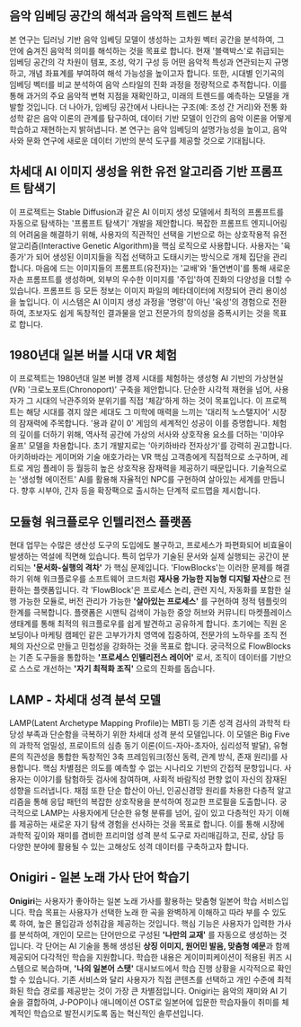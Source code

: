 
## 음악 임베딩 공간의 해석과 음악적 트렌드 분석

본 연구는 딥러닝 기반 음악 임베딩 모델이 생성하는 고차원 벡터 공간을 분석하여, 그 안에 숨겨진 음악적 의미를 해석하는 것을 목표로 합니다. 현재 '블랙박스'로 취급되는 임베딩 공간의 각 차원이 템포, 조성, 악기 구성 등 어떤 음악적 특성과 연관되는지 규명하고, 개념 좌표계를 부여하여 해석 가능성을 높이고자 합니다. 또한, 시대별 인기곡의 임베딩 벡터를 비교 분석하여 음악 스타일의 진화 과정을 정량적으로 추적합니다. 이를 통해 과거의 주요 음악적 변혁 지점을 재확인하고, 미래의 트렌드를 예측하는 모델을 개발할 것입니다. 더 나아가, 임베딩 공간에서 나타나는 구조(예: 조성 간 거리)와 전통 화성학 같은 음악 이론의 관계를 탐구하여, 데이터 기반 모델이 인간의 음악 이론을 어떻게 학습하고 재현하는지 밝혀냅니다. 본 연구는 음악 임베딩의 설명가능성을 높이고, 음악사와 문화 연구에 새로운 데이터 기반의 분석 도구를 제공할 것으로 기대됩니다.

## 차세대 AI 이미지 생성을 위한 유전 알고리즘 기반 프롬프트 탐색기

이 프로젝트는 Stable Diffusion과 같은 AI 이미지 생성 모델에서 최적의 프롬프트를 자동으로 탐색하는 '프롬프트 탐색기' 개발을 제안합니다. 복잡한 프롬프트 엔지니어링의 어려움을 해결하기 위해, 사용자의 직관적인 선택을 기반으로 하는 상호작용적 유전 알고리즘(Interactive Genetic Algorithm)을 핵심 로직으로 사용합니다. 사용자는 '육종가'가 되어 생성된 이미지들을 직접 선택하고 도태시키는 방식으로 개체 집단을 관리합니다. 마음에 드는 이미지들의 프롬프트(유전자)는 '교배'와 '돌연변이'를 통해 새로운 자손 프롬프트를 생성하며, 외부의 우수한 이미지를 '주입'하여 진화의 다양성을 더할 수 있습니다. 프롬프트 등 모든 정보는 이미지 파일의 메타데이터에 저장되어 관리 용이성을 높입니다. 이 시스템은 AI 이미지 생성 과정을 '명령'이 아닌 '육성'의 경험으로 전환하여, 초보자도 쉽게 독창적인 결과물을 얻고 전문가의 창의성을 증폭시키는 것을 목표로 합니다.

## 1980년대 일본 버블 시대 VR 체험

이 프로젝트는 1980년대 일본 버블 경제 시대를 체험하는 생성형 AI 기반의 가상현실(VR) '크로노포트(Chronoport)' 구축을 제안합니다. 단순한 시각적 재현을 넘어, 사용자가 그 시대의 낙관주의와 분위기를 직접 '체감'하게 하는 것이 목표입니다. 이 프로젝트는 해당 시대를 겪지 않은 세대도 그 미학에 매력을 느끼는 '대리적 노스탤지어' 시장의 잠재력에 주목합니다. '용과 같이 0' 게임의 세계적인 성공이 이를 증명합니다. 체험의 깊이를 더하기 위해, 역사적 공간에 가상의 서사와 상호작용 요소를 더하는 '미야우 울프' 모델을 차용합니다. 초기 개발지로는 '아키하바라 전자상가'를 강력히 권고합니다. 아키하바라는 게이머와 기술 애호가라는 VR 핵심 고객층에게 직접적으로 소구하며, 레트로 게임 플레이 등 월등히 높은 상호작용 잠재력을 제공하기 때문입니다. 기술적으로는 '생성형 에이전트' AI를 활용해 자율적인 NPC를 구현하여 살아있는 세계를 만듭니다. 향후 시부야, 긴자 등을 확장팩으로 출시하는 단계적 로드맵을 제시합니다.

## 모듈형 워크플로우 인텔리전스 플랫폼

현대 업무는 수많은 생산성 도구의 도입에도 불구하고, 프로세스가 파편화되어 비효율이 발생하는 역설에 직면해 있습니다. 특히 업무가 기술된 문서와 실제 실행되는 공간이 분리되는 **'문서화-실행의 격차'** 가 핵심 문제입니다. 'FlowBlocks'는 이러한 문제를 해결하기 위해 워크플로우를 소프트웨어 코드처럼 **재사용 가능한 지능형 디지털 자산**으로 전환하는 플랫폼입니다. 각 'FlowBlock'은 프로세스 논리, 관련 지식, 자동화를 포함한 실행 가능한 모듈로, 버전 관리가 가능한 **'살아있는 프로세스'** 를 구현하여 정적 템플릿의 한계를 극복합니다. 플랫폼은 시맨틱 검색이 가능한 중앙 허브와 커뮤니티 마켓플레이스 생태계를 통해 최적의 워크플로우를 쉽게 발견하고 공유하게 합니다. 초기에는 직원 온보딩이나 마케팅 캠페인 같은 고부가가치 영역에 집중하여, 전문가의 노하우를 조직 전체의 자산으로 만들고 민첩성을 강화하는 것을 목표로 합니다. 궁극적으로 FlowBlocks는 기존 도구들을 통합하는 **'프로세스 인텔리전스 레이어'** 로서, 조직이 데이터를 기반으로 스스로 개선하는 **'자기 최적화 조직'** 으로의 진화를 돕습니다.

## LAMP - 차세대 성격 분석 모델

LAMP(Latent Archetype Mapping Profile)는 MBTI 등 기존 성격 검사의 과학적 타당성 부족과 단순함을 극복하기 위한 차세대 성격 분석 모델입니다. 이 모델은 Big Five의 과학적 엄밀성, 프로이트의 심층 동기 이론(이드-자아-초자아, 심리성적 발달), 유형론의 직관성을 통합한 독창적인 3축 프레임워크(정신 동력, 관계 방식, 존재 원리)를 사용합니다. 핵심 차별점은 의도를 예측할 수 없는 시나리오 기반의 간접적 문항입니다. 사용자는 이야기를 탐험하듯 검사에 참여하며, 사회적 바람직성 편향 없이 자신의 잠재된 성향을 드러냅니다. 채점 또한 단순 합산이 아닌, 인공신경망 원리를 차용한 다층적 알고리즘을 통해 응답 패턴의 복잡한 상호작용을 분석하여 정교한 프로필을 도출합니다. 궁극적으로 LAMP는 사용자에게 단순한 유형 분류를 넘어, 깊이 있고 다층적인 자기 이해를 제공하는 새로운 자기 탐색 경험을 선사하는 것을 목표로 합니다. 이를 통해 시장에 과학적 깊이와 재미를 겸비한 프리미엄 성격 분석 도구로 자리매김하고, 진로, 상담 등 다양한 분야에 활용될 수 있는 고해상도 성격 데이터를 구축하고자 합니다.


## Onigiri - 일본 노래 가사 단어 학습기

**Onigiri**는 사용자가 좋아하는 일본 노래 가사를 활용하는 맞춤형 일본어 학습 서비스입니다. 학습 목표는 사용자가 선택한 노래 한 곡을 완벽하게 이해하고 따라 부를 수 있도록 하여, 높은 몰입감과 성취감을 제공하는 것입니다. 핵심 기능은 사용자가 입력한 가사를 분석하여, 개인이 모르는 단어만으로 구성된 **'나만의 교재'** 를 자동으로 생성하는 것입니다. 각 단어는 AI 기술을 통해 생성된 **상징 이미지, 원어민 발음, 맞춤형 예문**과 함께 제공되어 다각적인 학습을 지원합니다. 학습한 내용은 게이미피케이션이 적용된 퀴즈 시스템으로 복습하며, **'나의 일본어 스탯'** 대시보드에서 학습 진행 상황을 시각적으로 확인할 수 있습니다. 기존 서비스와 달리 사용자가 직접 콘텐츠를 선택하고 개인 수준에 최적화된 학습 경로를 제공받는 것이 가장 큰 차별점입니다. Onigiri는 음악의 재미와 AI 기술을 결합하여, J-POP이나 애니메이션 OST로 일본어에 입문한 학습자들이 취미를 체계적인 학습으로 발전시키도록 돕는 혁신적인 솔루션입니다.